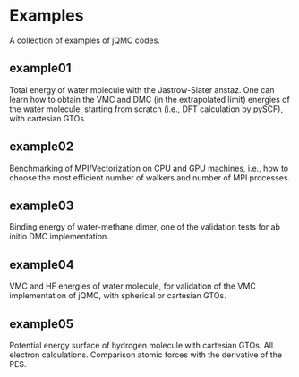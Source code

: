 # Examples

A collection of examples of jQMC codes.

## example01

Total energy of water molecule with the Jastrow-Slater anstaz. One can learn how to obtain the VMC and DMC (in the extrapolated limit) energies of the water molecule, starting from scratch (i.e., DFT calculation by pySCF), with cartesian GTOs.

## example02

Benchmarking of MPI/Vectorization on CPU and GPU machines, i.e., how to choose the most efficient number of walkers and number of MPI processes.

## example03

Binding energy of water-methane dimer, one of the validation tests for ab initio DMC implementation.

## example04

VMC and HF energies of water molecule, for validation of the VMC implementation of jQMC, with spherical or cartesian GTOs.

## example05

Potential energy surface of hydrogen molecule with cartesian GTOs. All electron calculations. Comparison atomic forces with the derivative of the PES.
